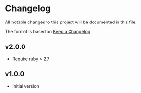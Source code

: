 # Changelog

All notable changes to this project will be documented in this file.

The format is based on [Keep a Changelog](http://keepachangelog.com/en/1.0.0/).

## v2.0.0
- Require ruby > 2.7

## v1.0.0
- Initial version
